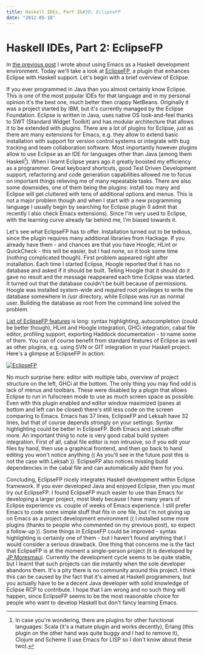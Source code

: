 ```yaml
---
title: Haskell IDEs, Part 2&#58; EclipseFP
date: "2012-05-18"
---
```


Haskell IDEs, Part 2: EclipseFP
===============================

In [the previous post](2012-05-13-haskell-ide-emacs/) I wrote about using Emacs
as a Haskell development environment. Today we'll take a look at
[EclipseFP](http://eclipsefp.github.com/), a plugin that enhances Eclipse with
Haskell support. Let's begin with a brief overview of Eclipse.

If you ever programmed in Java than you almost certainly know Eclipse. This is
one of the most popular IDEs for that language and in my personal opinion it's
the best one, much better then crappy NetBeans. Originally it was a project
started by IBM, but it's currently managed by the Eclipse Foundation. Eclipse is
written in Java, uses native OS look-and-feel thanks to SWT (Standard Widget
Toolkit) and has modular architecture that allows it to be extended with
plugins. There are a lot of plugins for Eclipse, just as there are many
extensions for Emacs, e.g. they allow to extend basic installation with support
for version control systems or integrate with bug tracking and team
collaboration software. Most importantly however plugins allow to use Eclipse as
an IDE for languages other than Java (among them Haskell[^1]). When I learnt
Eclipse years ago it greatly boosted my efficiency as a programmer. Great
keyboard shortcuts, good Test Driven Development support, refactoring and code
generation capabilities allowed me to focus on important things relieving me of
many repeatable tasks. There are also some downsides, one of them being the
plugins: install too many and Eclipse will get cluttered with tens of additional
options and menus. This is not a major problem though and when I start with a
new programming language I usually begin by searching for Eclipse plugin (I
admit that recently I also check Emacs extensions). Since I'm very used to
Eclipse, with the learning curve already far behind me, I'm biased towards it.

Let's see what EclipseFP has to offer. Installation turned out to be tedious,
since the plugin requires many additional libraries from Hackage. If you already
have them - and chances are that you have Hoogle, HLint or QuickCheck - this
will be easier, but I had none, so it took some time (nothing complicated
though). First problem appeared right after installation. Each time I started
Eclipse, Hoogle reported that it has no database and asked if it should be
built. Telling Hoogle that it should do it gave no result and the message
reappeared each time Eclipse was started. It turned out that the database
couldn't be built because of permissions. Hoogle was installed system-wide and
required root privileges to write the database somewhere in /usr directory,
while Eclipse was run as normal user. Building the database as root from the
command line solved the problem.

[List of EclipseFP features](http://eclipsefp.github.com/features.html) is long:
syntax highlighting, autocompletion (could be better though), HLint and Hoogle
integration, GHCi integration, cabal file editor, profiling support, exporting
Haddock documentation - to name some of them.  You can of course benefit from
standard features of Eclipse as well as other plugins, e.g. using SVN or GIT
integration in your Haskell project. Here's a glimpse at EclipseFP in action:

[![](images/eclipsefp1.png "EclipseFP")](images/eclipsefp1.png)

No much surprise here: editor with multiple tabs, overview of project structure
on the left, GHCi at the bottom. The only thing you may find odd is lack of
menus and toolbars. These were disabled by a plugin that allows Eclipse to run
in fullscreen mode to use as much screen space as possible. Even with this
plugin enabled and editor window maximized (panes at bottom and left can be
closed) there's still less code on the screen comparing to Emacs. Emacs has 37
lines, EclipseFP and Leksah have 32 lines, but that of course depends strongly
on your settings. Syntax highlighting could be better in EclipseFP. Both Emacs
and Leksah offer more. An important thing to note is very good cabal build
system integration. First of all, cabal file editor is non intrusive, so if you
edit your files by hand, then use a graphical frontend, and then go back to hand
editing you won't notice anything (( As you'll see in the future post this is
not the case with Leksah )). EclipseFP also notices missing build dependencies
in the cabal file and can automatically add them for you.

Concluding, EclipseFP nicely integrates Haskell development within Eclipse
framework. If you ever developed Java and enjoyed Eclipse, then you must try out
EclipseFP. I found EclipseFP much easier to use than Emacs for developing a
larger project, most likely because I have many years of Eclipse experience
vs. couple of weeks of Emacs experience. I still prefer Emacs to code some
simple stuff that fits in one file, but I'm not giving up on Emacs as a project
development environment (( I installed some more plugins (thanks to people who
commented on my previous post), so expect a follow-up )). Some things in
EclipseFP could be improved - syntax highlighting is certainly one of them - but
I haven't found anything that I would consider a serious drawback. One thing
that concerns me is the fact that EclipseFP is at the moment a single-person
project (it is developed by [JP
Moresmau](http://jpmoresmau.blogspot.com/)). Currently the development cycle
seems to be quite stable, but I learnt that such projects can die instantly when
the sole developer abandons them. It's a pity there is no community around this
project. I think this can be caused by the fact that it's aimed at Haskell
programmers, but you actually have to be a decent Java developer with solid
knowledge of Eclipse RCP to contribute. I hope that I am wrong and no such thing
will happen, since EclipseFP seems to be the most reasonable choice for people
who want to develop Haskell but don't fancy learning Emacs.

[^1]:  In case you're wondering, there are plugins for other functional languages:
Scala (it's a mature plugin and works decently), Erlang (this plugin on the
other hand was quite buggy and I had to remove it), Clojure and Scheme (I use
Emacs for LISP so I don't know about these two).

